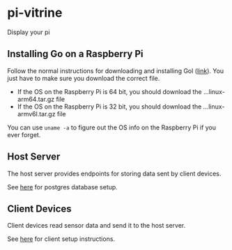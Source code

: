 # pi-vitrine
Display your pi

## Installing Go on a Raspberry Pi

Follow the normal instructions for downloading and installing Gol ([link](https://go.dev/doc/install)). 
You just have to make sure you download the correct file.

- If the OS on the Raspberry Pi is 64 bit, you should download the ...linux-arm64.tar.gz file
- If the OS on the Raspberry Pi is 32 bit, you should download the ...linux-armv6l.tar.gz file

You can use `uname -a` to figure out the OS info on the Raspberry Pi if you ever forget.

## Host Server

The host server provides endpoints for storing data sent by client devices.

See [here](db/README.md) for postgres database setup.

## Client Devices

Client devices read sensor data and send it to the host server.

See [here](cmd/client/README.md) for client setup instructions.
